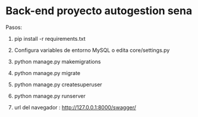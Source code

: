 # Back-end proyecto autogestion sena 
Pasos:
  1) pip install -r requirements.txt
  2) Configura variables de entorno MySQL o edita core/settings.py
  3) python manage.py makemigrations
  4) python manage.py migrate
  5) python manage.py createsuperuser
  6) python manage.py runserver

  7) url del navegador : http://127.0.0.1:8000/swagger/

